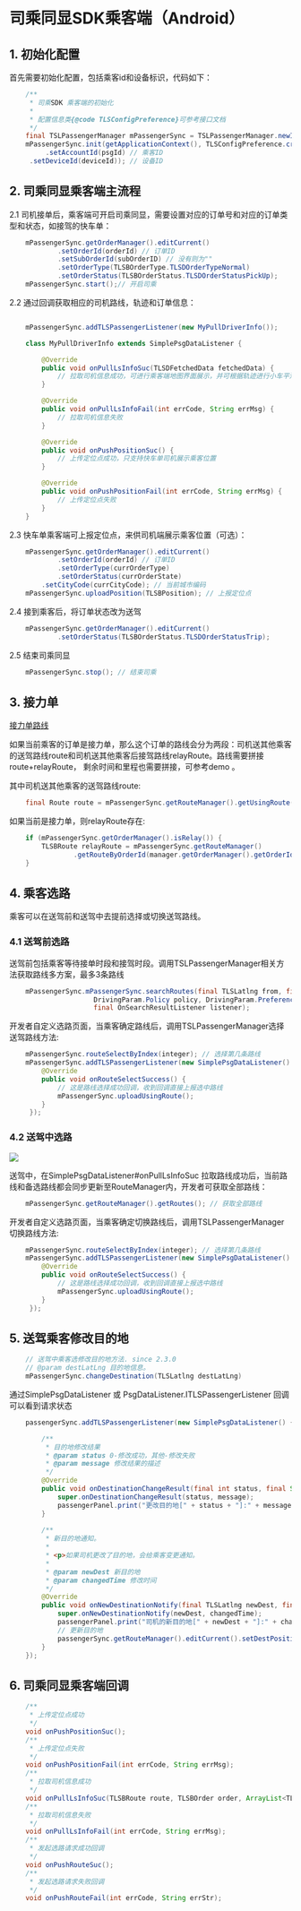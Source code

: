 # 司乘同显SDK乘客端（Android）

## 1. 初始化配置

首先需要初始化配置，包括乘客id和设备标识，代码如下：

```java
    /**
     * 司乘SDK 乘客端的初始化
     *
     * 配置信息类{@code TLSConfigPreference}可参考接口文档
     */
    final TSLPassengerManager mPassengerSync = TSLPassengerManager.newInstance();
    mPassengerSync.init(getApplicationContext(), TLSConfigPreference.create()
         .setAccountId(psgId) // 乘客ID
     .setDeviceId(deviceId)); // 设备ID
```

## 2. 司乘同显乘客端主流程

2.1 司机接单后，乘客端可开启司乘同显，需要设置对应的订单号和对应的订单类型和状态，如接驾的快车单：

```java
    mPassengerSync.getOrderManager().editCurrent()
            .setOrderId(orderId) // 订单ID
            .setSubOrderId(subOrderID) // 没有则为""
            .setOrderType(TLSBOrderType.TLSDOrderTypeNormal)
            .setOrderStatus(TLSBOrderStatus.TLSDOrderStatusPickUp);
    mPassengerSync.start();// 开启司乘
```

2.2 通过回调获取相应的司机路线，轨迹和订单信息：

```java

    mPassengerSync.addTLSPassengerListener(new MyPullDriverInfo());

    class MyPullDriverInfo extends SimplePsgDataListener {

        @Override
        public void onPullLsInfoSuc(TLSDFetchedData fetchedData) {
            // 拉取司机信息成功，可进行乘客端地图界面展示，并可根据轨迹进行小车平滑运动。
        }

        @Override
        public void onPullLsInfoFail(int errCode, String errMsg) {
            // 拉取司机信息失败
        }

        @Override
        public void onPushPositionSuc() {
            // 上传定位点成功，只支持快车单司机展示乘客位置
        }

        @Override
        public void onPushPositionFail(int errCode, String errMsg) {
            // 上传定位点失败
        }
    }
```

2.3 快车单乘客端可上报定位点，来供司机端展示乘客位置（可选）：

```java
    mPassengerSync.getOrderManager().editCurrent()
            .setOrderId(orderId) // 订单ID
            .setOrderType(currOrderType)
            .setOrderStatus(currOrderState)
        .setCityCode(currCityCode); // 当前城市编码
    mPassengerSync.uploadPosition(TLSBPosition); // 上报定位点
```

2.4 接到乘客后，将订单状态改为送驾

```java
    mPassengerSync.getOrderManager().editCurrent()
            .setOrderStatus(TLSBOrderStatus.TLSDOrderStatusTrip);
```

2.5 结束司乘同显

```java
    mPassengerSync.stop(); // 结束司乘
```

## 3. 接力单

[接力单路线](https://github.com/tencentmap-mobility/TencentMapMobilityDemo-Android/blob/release/2.0/docs/imgs/接力单.png)

如果当前乘客的订单是接力单，那么这个订单的路线会分为两段：司机送其他乘客的送驾路线route和司机送其他乘客后接驾路线relayRoute。路线需要拼接route+relayRoute， 剩余时间和里程也需要拼接，可参考demo 。

其中司机送其他乘客的送驾路线route:

```java
    final Route route = mPassengerSync.getRouteManager().getUsingRoute();
```
如果当前是接力单，则relayRoute存在:

```java
    if (mPassengerSync.getOrderManager().isRelay()) {
        TLSBRoute relayRoute = mPassengerSync.getRouteManager()
                .getRouteByOrderId(manager.getOrderManager().getOrderId());
    }
```

## 4. 乘客选路

乘客可以在送驾前和送驾中去提前选择或切换送驾路线。

### 4.1 送驾前选路

送驾前包括乘客等待接单时段和接驾时段。调用TSLPassengerManager相关方法获取路线多方案，最多3条路线

```java
    mPassengerSync.mPassengerSync.searchRoutes(final TLSLatlng from, final TLSLatlng to,
                     DrivingParam.Policy policy, DrivingParam.Preference[] preferences,
                     final OnSearchResultListener listener);
```
开发者自定义选路页面，当乘客确定路线后，调用TSLPassengerManager选择送驾路线方法:

```java
    mPassengerSync.routeSelectByIndex(integer); // 选择第几条路线
    mPassengerSync.addTLSPassengerListener(new SimplePsgDataListener() {
        @Override
        public void onRouteSelectSuccess() {
            // 这是路线选择成功回调，收到回调直接上报选中路线
            mPassengerSync.uploadUsingRoute();
        }
     });

```

### 4.2 送驾中选路

![](https://github.com/tencentmap-mobility/mapmobilitydemo-iOS/blob/realse/2.2.0/images/passenger_chooseroute.gif)

送驾中，在SimplePsgDataListener#onPullLsInfoSuc 拉取路线成功后，当前路线和备选路线都会同步更新至RouteManager内，开发者可获取全部路线：

```java
    mPassengerSync.getRouteManager().getRoutes(); // 获取全部路线
```

开发者自定义选路页面，当乘客确定切换路线后，调用TSLPassengerManager切换路线方法:

```java
    mPassengerSync.routeSelectByIndex(integer); // 选择第几条路线
    mPassengerSync.addTLSPassengerListener(new SimplePsgDataListener() {
        @Override
        public void onRouteSelectSuccess() {
            // 这是路线选择成功回调，收到回调直接上报选中路线
            mPassengerSync.uploadUsingRoute();
        }
     });

```

## 5. 送驾乘客修改目的地

```java
    // 送驾中乘客选修改目的地方法. since 2.3.0
    // @param destLatLng 目的地信息。
    mPassengerSync.changeDestination(TLSLatlng destLatLng)
```

通过SimplePsgDataListener 或 PsgDataListener.ITLSPassengerListener 回调可以看到请求状态

```java
    passengerSync.addTLSPassengerListener(new SimplePsgDataListener() {

        /**
         * 目的地修改结果
         * @param status 0-修改成功，其他-修改失败
         * @param message 修改结果的描述
         */
        @Override
        public void onDestinationChangeResult(final int status, final String message) {
            super.onDestinationChangeResult(status, message);
            passengerPanel.print("更改目的地[" + status + "]:" + message);
        }
        
        /**
         * 新目的地通知。
         * 
         * <p>如果司机更改了目的地，会给乘客变更通知。
         *
         * @param newDest 新目的地
         * @param changedTime 修改时间
         */
        @Override
        public void onNewDestinationNotify(final TLSLatlng newDest, final long changedTime) {
            super.onNewDestinationNotify(newDest, changedTime);
            passengerPanel.print("司机的新目的地[" + newDest + "]:" + changedTime);
            // 更新目的地
            passengerSync.getRouteManager().editCurrent().setDestPosition(newDest);
        }
    });
```

## 6. 司乘同显乘客端回调

```java
    /**
     * 上传定位点成功
     */
    void onPushPositionSuc();
    /**
     * 上传定位点失败
     */
    void onPushPositionFail(int errCode, String errMsg);
    /**
     * 拉取司机信息成功
     */
    void onPullLsInfoSuc(TLSBRoute route, TLSBOrder order, ArrayList<TLSBDriverPosition> pos);
    /**
     * 拉取司机信息失败
     */
    void onPullLsInfoFail(int errCode, String errMsg);
    /**
     * 发起选路请求成功回调
     */
    void onPushRouteSuc();
    /**
     * 发起选路请求失败回调
     */
    void onPushRouteFail(int errCode, String errStr);
```
